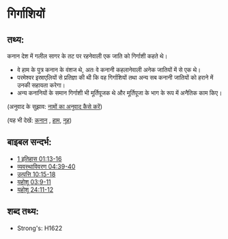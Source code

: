 # गिर्गाशियों #

## तथ्य: ##

कनान देश में गलील सागर के तट पर रहनेवाली एक जाति को गिर्गाशी कहते थे। 

* वे हाम के पुत्र कनान के वंशज थे, अतः वे कनानी कहलानेवाली अनेक जातियों में से एक थे।
* परमेश्वर इस्राएलियों से प्रतिज्ञा की थी कि वह गिर्गाशियों तथा अन्य सब कनानी जातियों को हराने में उनकी सहायता करेगा।
* अन्य कनानियों के समान गिर्गाशी भी मूर्तिपूजक थे और मूर्तिपूजा के भाग के रूप में अनैतिक काम किए।

(अनुवाद के सुझाव: [नामों का अनुवाद कैसे करें](rc://en/ta/man/translate/translate-names))

(यह भी देखें: [कनान](../names/canaan.md) , [हाम](../names/ham.md), [नूह](../names/noah.md))

## बाइबल सन्दर्भ: ##

* [1 इतिहास 01:13-16](rc://en/tn/help/1ch/01/13)
* [व्यवस्थाविवरण 04:39-40](rc://en/tn/help/deu/07/01)
* [उत्पत्ति 10:15-18](rc://en/tn/help/gen/10/15)
* [यहोशू 03:9-11](rc://en/tn/help/jos/03/09)
* [यहोशू 24:11-12](rc://en/tn/help/jos/24/11)

## शब्द तथ्य: ##

* Strong's: H1622